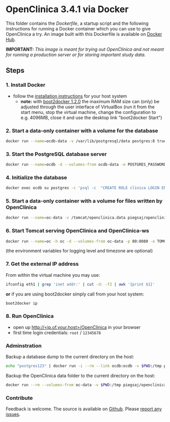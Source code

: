 OpenClinica 3.4.1 via Docker
============================

This folder contains the *Dockerfile*, a startup script and the following instructions for running a Docker container  which you can use to give OpenClinica a try. An image built with this Dockerfile is available on [Docker Hub](https://registry.hub.docker.com/u/piegsaj/openclinica/).

**IMPORTANT:** *This image is meant for trying out OpenClinica and not meant for running a production server or for storing important study data.*

Steps
-----

### 1. Install Docker

* follow the [installation instructions](http://docs.docker.com/installation/) for your host system
    * **note:** with [boot2docker 1.2.0](https://github.com/boot2docker/boot2docker) the maximum RAM size can (only) be adjusted through the user interface of VirtualBox (run it from the start menu, stop the virtual machine, change the configuration to e.g. 4096MB, close it and use the desktop link "boot2docker Start")

### 2. Start a data-only container with a volume for the database

```sh
docker run --name=ocdb-data -v /var/lib/postgresql/data postgres:8 true
```

### 3. Start the PostgreSQL database server

```sh
docker run --name=ocdb -d --volumes-from ocdb-data -e POSTGRES_PASSWORD=postgres123 postgres:8
```

### 4. Initialize the database

```sh
docker exec ocdb su postgres -c 'psql -c  "CREATE ROLE clinica LOGIN ENCRYPTED PASSWORD '\''clinica'\'' SUPERUSER NOINHERIT NOCREATEDB NOCREATEROLE" && psql -c "CREATE DATABASE openclinica WITH ENCODING='\''UTF8'\'' OWNER=clinica" && psql -c "CREATE DATABASE \"openclinica-ws\" WITH ENCODING='\''UTF8'\'' OWNER=clinica" && echo "host all  clinica    0.0.0.0/0  md5" >> $PGDATA/pg_hba.conf && /usr/lib/postgresql/$PG_MAJOR/bin/pg_ctl reload -D $PGDATA'
```

### 5. Start a data-only container with a volume for files written by OpenClinica

```sh
docker run --name=oc-data -v /tomcat/openclinica.data piegsaj/openclinica true
```

### 6. Start Tomcat serving OpenClinica and OpenClinica-ws

```sh
docker run --name=oc -h oc -d --volumes-from oc-data -p 80:8080 -e TOMCAT_PASS="admin" -e LOG_LEVEL=INFO -e TZ=UTC-1 --link=ocdb:ocdb piegsaj/openclinica
```
(the environment variables for logging level and timezone are optional)

### 7. Get the external IP address

From within the virtual machine you may use:

```sh
ifconfig eth1 | grep 'inet addr:' | cut -d: -f2 | awk '{print $1}'
```

**or** if you are using boot2docker simply call from your host system:

```sh
boot2docker ip
```


### 8. Run OpenClinica

* open up [http://&lt;ip.of.your.host&gt;/OpenClinica](http://<ip.of.your.host>/OpenClinica) in your browser
* first time login credentials: `root` / `12345678`

### Adminstration

Backup a database dump to the current directory on the host:

```sh
echo "postgres123" | docker run -i --rm --link ocdb:ocdb -v $PWD:/tmp postgres:8 sh -c 'pg_dump -h ocdb -p $OCDB_PORT_5432_TCP_PORT -U postgres -F tar -v openclinica > /tmp/ocdb_pg_dump_$(date +%Y-%m-%d_%H-%M-%S).tar'
```

Backup the OpenClinica data folder to the current directory on the host:

```sh
docker run --rm --volumes-from oc-data -v $PWD:/tmp piegsaj/openclinica tar cvf /tmp/oc_data_backup_$(date +%Y-%m-%d_%H-%M-%S).tar /tomcat/openclinica.data
```

### Contribute

Feedback is welcome. The source is available on [Github](https://github.com/JensPiegsa/WildFly/). Please [report any issues](https://github.com/JensPiegsa/WildFly/issues).

